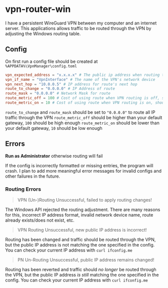 # vpn-router-win

I have a persistent WireGuard VPN between my computer and an internet server. This applications allows traffic to be routed through the VPN by adjusting the Windows routing table.

## Config 

On first run a config file should be created at `%APPDATA%\VpnManager\config.toml`

```toml
vpn_expected_address = "x.x.x.x" # The public ip address when routing through VPN
vpn_if_name = "VpnInterface" # The name of the VPN's network device
vpn_next_hop = "10.0.0.5" # IP address for route's next hop
route_to_change = "0.0.0.0" # IP Address of route
route_mask = "0.0.0.0" # Network Mask for route
route_metric_off = 100 # Cost of using route when VPN routing is off, should be higher than all others
route_metric_on = 10 # Cost of using route when VPN routing is on, should be lower than all others
```

`route_to_change` and `route_mask` should be set to `"0.0.0.0"` to route all IP traffic through the VPN
`route_metric_off` should be higher than your default gateway, `100` should be high enough
`route_metric_on` should be lower than your default gateway, `10` should be low enough

## Errors

**Run as Administrator** otherwise routing will fail

If the config is incorrectly formatted or missing entries, the program will crash. I plan to add more meaningful error messages for invalid configs and other failures in the future.

### Routing Errors

> VPN (Un-)Routing Unsuccessful, failed to apply routing changes!

The Windows API rejected the routing adjustment. There are many reasons for this, incorrect IP address format, invalid network device name, route already exists/does not exist, etc.

> VPN Routing Unsuccessful, new public IP address is incorrect!

Routing has been changed and traffic should be routed through the VPN, but the public IP address is not matching the one specified in the config. You can check your current IP address with `curl ifconfig.me`

> PN Un-Routing Unsuccessful, public IP address remains changed!

Routing has been reverted and traffic should *no longer* be routed through the VPN, but the public IP address *is still* matching the one specified in the config. You can check your current IP address with `curl ifconfig.me`
